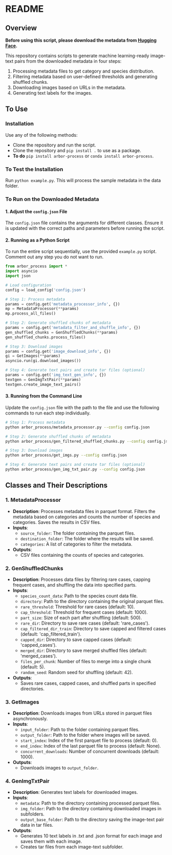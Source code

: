 # README

## Overview

**Before using this script, please download the metadata from [Hugging Face](https://huggingface.co/datasets/ChihHsuan-Yang/Arboretum).**

This repository contains scripts to generate machine learning-ready image-text pairs from the downloaded metadata in four steps:

1. Processing metadata files to get category and species distribution.
2. Filtering metadata based on user-defined thresholds and generating shuffled chunks.
3. Downloading images based on URLs in the metadata.
4. Generating text labels for the images.

## To Use

### Installation

Use any of the following methods:
- Clone the repository and run the script.
- Clone the repository and `pip install .` to use as a package.
- **To do** `pip install arbor-process` or `conda install arbor-process`.

### To Test the Installation

Run `python example.py`. This will process the sample metadata in the data folder.

### To Run on the Downloaded Metadata

#### 1. Adjust the `config.json` File

The `config.json` file contains the arguments for different classes. Ensure it is updated with the correct paths and parameters before running the script.

#### 2. Running as a Python Script

To run the entire script sequentially, use the provided `example.py` script. Comment out any step you do not want to run.

```python
from arbor_process import *
import asyncio
import json

# Load configuration
config = load_config('config.json')

# Step 1: Process metadata
params = config.get('metadata_processor_info', {})
mp = MetadataProcessor(**params)
mp.process_all_files()

# Step 2: Generate shuffled chunks of metadata
params = config.get('metadata_filter_and_shuffle_info', {})
gen_shuffled_chunks = GenShuffledChunks(**params)
gen_shuffled_chunks.process_files()

# Step 3: Download images
params = config.get('image_download_info', {})
gi = GetImages(**params)
asyncio.run(gi.download_images())

# Step 4: Generate text pairs and create tar files (optional)
params = config.get('img_text_gen_info', {})
textgen = GenImgTxtPair(**params)
textgen.create_image_text_pairs()
```

#### 3. Running from the Command Line

Update the `config.json` file with the path to the file and use the following commands to run each step individually.

```bash
# Step 1: Process metadata
python arbor_process/metadata_processor.py --config config.json

# Step 2: Generate shuffled chunks of metadata
python arbor_process/gen_filtered_shuffled_chunks.py --config config.json

# Step 3: Download images
python arbor_process/get_imgs.py --config config.json

# Step 4: Generate text pairs and create tar files (optional)
python arbor_process/gen_img_txt_pair.py --config config.json
```

## Classes and Their Descriptions

### 1. MetadataProcessor

- **Description**: Processes metadata files in parquet format. Filters the metadata based on categories and counts the number of species and categories. Saves the results in CSV files.
- **Inputs**:
  - `source_folder`: The folder containing the parquet files.
  - `destination_folder`: The folder where the results will be saved.
  - `categories`: A list of categories to filter the metadata.
- **Outputs**:
  - CSV files containing the counts of species and categories.

### 2. GenShuffledChunks

- **Description**: Processes data files by filtering rare cases, capping frequent cases, and shuffling the data into specified parts.
- **Inputs**:
  - `species_count_data`: Path to the species count data file.
  - `directory`: Path to the directory containing the original parquet files.
  - `rare_threshold`: Threshold for rare cases (default: 10).
  - `cap_threshold`: Threshold for frequent cases (default: 1000).
  - `part_size`: Size of each part after shuffling (default: 500).
  - `rare_dir`: Directory to save rare cases (default: 'rare_cases').
  - `cap_filtered_dir_train`: Directory to save capped and filtered cases (default: 'cap_filtered_train').
  - `capped_dir`: Directory to save capped cases (default: 'capped_cases').
  - `merged_dir`: Directory to save merged shuffled files (default: 'merged_cases').
  - `files_per_chunk`: Number of files to merge into a single chunk (default: 5).
  - `random_seed`: Random seed for shuffling (default: 42).
- **Outputs**:
  - Saves rare cases, capped cases, and shuffled parts in specified directories.

### 3. GetImages

- **Description**: Downloads images from URLs stored in parquet files asynchronously.
- **Inputs**:
  - `input_folder`: Path to the folder containing parquet files.
  - `output_folder`: Path to the folder where images will be saved.
  - `start_index`: Index of the first parquet file to process (default: 0).
  - `end_index`: Index of the last parquet file to process (default: None).
  - `concurrent_downloads`: Number of concurrent downloads (default: 1000).
- **Outputs**:
  - Downloads images to `output_folder`.

### 4. GenImgTxtPair

- **Description**: Generates text labels for downloaded images.
- **Inputs**:
  - `metadata`: Path to the directory containing processed parquet files.
  - `img_folder`: Path to the directory containing downloaded images in subfolders.
  - `output_base_folder`: Path to the directory saving the image-text pair data in tar files.
- **Outputs**:
  - Generates 10 text labels in .txt and .json format for each image and saves them with each image.
  - Creates tar files from each image-text subfolder.